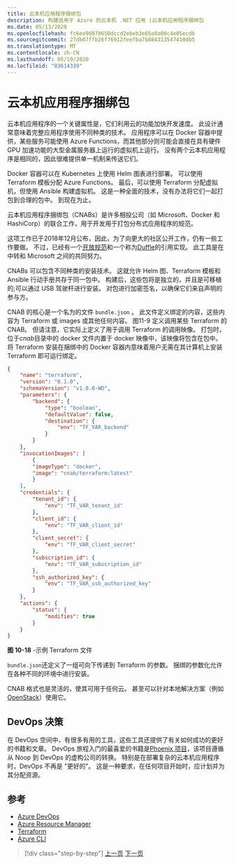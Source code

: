 ```yaml
---
title: 云本机应用程序捆绑包
description: 构建适用于 Azure 的云本机 .NET 应用 |云本机应用程序捆绑包
ms.date: 05/13/2020
ms.openlocfilehash: fc6ee96078650dccd2ebeb3e65a0a00c4e05ecdb
ms.sourcegitcommit: 27db07ffb26f76912feefba7b884313547410db5
ms.translationtype: MT
ms.contentlocale: zh-CN
ms.lasthandoff: 05/19/2020
ms.locfileid: "83614339"
---
```

# <a name="cloud-native-application-bundles"></a>云本机应用程序捆绑包

云本机应用程序的一个关键属性是，它们利用云的功能加快开发速度。 此设计通常意味着完整应用程序使用不同种类的技术。 应用程序可以在 Docker 容器中提供，某些服务可能使用 Azure Functions，而其他部分则可能会直接在具有硬件 GPU 加速功能的大型金属服务器上运行的虚拟机上运行。 没有两个云本机应用程序是相同的，因此很难提供单一机制来传送它们。

Docker 容器可以在 Kubernetes 上使用 Helm 图表进行部署。 可以使用 Terraform 模板分配 Azure Functions。 最后，可以使用 Terraform 分配虚拟机，但使用 Ansible 构建虚拟机。 这是一种全面的技术，没有办法将它们一起打包到合理的包中。 到现在为止。

云本机应用程序捆绑包（CNABs）是许多相投公司（如 Microsoft、Docker 和 HashiCorp）的联合工作，用于开发用于打包分布式应用程序的规范。

这项工作已于2018年12月公布，因此，为了向更大的社区公开工作，仍有一些工作要做。 不过，已经有一个[开放规范](https://github.com/deislabs/cnab-spec)和一个称为[Duffle](https://duffle.sh/)的引用实现。 此工具是在中转和 Microsoft 之间的共同努力。

CNABs 可以包含不同种类的安装技术。 这就允许 Helm 图、Terraform 模板和 Ansible 行动手册共存于同一包中。 构建后，这些包将是独立的，并且是可移植的;可以通过 USB 驾驶杆进行安装。  对包进行加密签名，以确保它们来自声明的参与方。

CNAB 的核心是一个名为的文件 `bundle.json` 。 此文件定义绑定的内容，这些内容为 Terraform 或 images 或其他任何内容。 图11-9 定义调用某些 Terraform 的 CNAB。 但请注意，它实际上定义了用于调用 Terraform 的调用映像。 打包时，位于*cnab*目录中的 docker 文件内置于 docker 映像中，该映像将包含在包中。 将 Terraform 安装在捆绑中的 Docker 容器内意味着用户无需在其计算机上安装 Terraform 即可运行绑定。

```json
{
    "name": "terraform",
    "version": "0.1.0",
    "schemaVersion": "v1.0.0-WD",
    "parameters": {
        "backend": {
            "type": "boolean",
            "defaultValue": false,
            "destination": {
                "env": "TF_VAR_backend"
            }
        }
    },
    "invocationImages": [
        {
        "imageType": "docker",
        "image": "cnab/terraform:latest"
        }
    ],
    "credentials": {
        "tenant_id": {
            "env": "TF_VAR_tenant_id"
        },
        "client_id": {
            "env": "TF_VAR_client_id"
        },
        "client_secret": {
            "env": "TF_VAR_client_secret"
        },
        "subscription_id": {
            "env": "TF_VAR_subscription_id"
        },
        "ssh_authorized_key": {
            "env": "TF_VAR_ssh_authorized_key"
        }
    },
    "actions": {
        "status": {
            "modifies": true
        }
    }
}
```

**图 10-18** -示例 Terraform 文件

`bundle.json`还定义了一组可向下传递到 Terraform 的参数。 捆绑的参数化允许在各种不同的环境中进行安装。

CNAB 格式也是灵活的，使其可用于任何云。 甚至可以针对本地解决方案（例如[OpenStack](https://www.openstack.org/)）使用它。

## <a name="devops-decisions"></a>DevOps 决策

在 DevOps 空间中，有很多有用的工具，这些工具还提供了有关如何成功的更好的书籍和文章。 DevOps 旅程入门的最喜爱的书籍是[Phoenix 项目](https://www.oreilly.com/library/view/the-phoenix-project/9781457191350/)，该项目遵循从 Noop 到 DevOps 的虚构公司的转换。 特别是在部署复杂的云本机应用程序时，DevOps 不再是 "更好的"。 这是一种要求，在任何项目开始时，应计划并为其分配资源。

## <a name="references"></a>参考

- [Azure DevOps](https://azure.microsoft.com/services/devops/)
- [Azure Resource Manager](https://azure.microsoft.com/documentation/articles/resource-group-overview/)
- [Terraform](https://www.terraform.io/)
- [Azure CLI](https://docs.microsoft.com/cli/azure/)

>[!div class="step-by-step"]
>[上一页](infrastructure-as-code.md)
>[下一页](summary.md)
